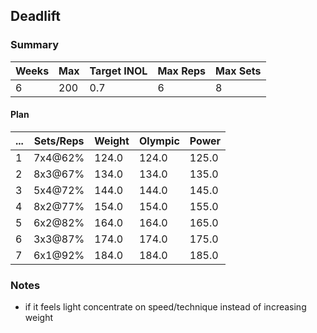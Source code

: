 ## Deadlift

### Summary

Weeks | Max | Target INOL | Max Reps | Max Sets
--- | --- | --- | --- | ---
6 | 200 | 0.7 | 6 | 8

#### Plan

 ... | Sets/Reps | Weight | Olympic | Power
--- | --- | --- | --- | ---
1 | 7x4@62% | 124.0 | 124.0 | 125.0
2 | 8x3@67% | 134.0 | 134.0 | 135.0
3 | 5x4@72% | 144.0 | 144.0 | 145.0
4 | 8x2@77% | 154.0 | 154.0 | 155.0
5 | 6x2@82% | 164.0 | 164.0 | 165.0
6 | 3x3@87% | 174.0 | 174.0 | 175.0
7 | 6x1@92% | 184.0 | 184.0 | 185.0

### Notes

- if it feels light concentrate on speed/technique instead of increasing weight

